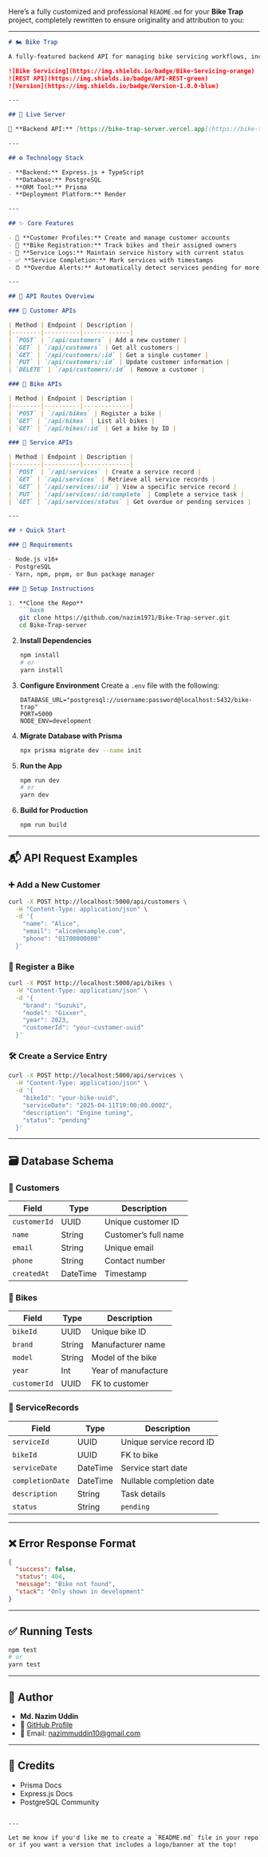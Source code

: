 Here’s a fully customized and professional `README.md` for your **Bike Trap** project, completely rewritten to ensure originality and attribution to you:

---

```md
# 🏍️ Bike Trap

A fully-featured backend API for managing bike servicing workflows, including customer registrations, bike records, and detailed service histories — all with robust CRUD capabilities and RESTful endpoints.

![Bike Servicing](https://img.shields.io/badge/Bike-Servicing-orange)
![REST API](https://img.shields.io/badge/API-REST-green)
![Version](https://img.shields.io/badge/Version-1.0.0-blue)

---

## 🚀 Live Server

🔗 **Backend API:** [https://bike-trap-server.vercel.app](https://bike-trap-server.vercel.app)

---

## ⚙️ Technology Stack

- **Backend:** Express.js + TypeScript
- **Database:** PostgreSQL
- **ORM Tool:** Prisma
- **Deployment Platform:** Render

---

## ✨ Core Features

- 🚦 **Customer Profiles:** Create and manage customer accounts
- 🛵 **Bike Registration:** Track bikes and their assigned owners
- 🧰 **Service Logs:** Maintain service history with current status
- ✅ **Service Completion:** Mark services with timestamps
- ⏰ **Overdue Alerts:** Automatically detect services pending for more than 7 days

---

## 🔗 API Routes Overview

### 🧑 Customer APIs

| Method | Endpoint | Description |
|--------|----------|-------------|
| `POST` | `/api/customers` | Add a new customer |
| `GET` | `/api/customers` | Get all customers |
| `GET` | `/api/customers/:id` | Get a single customer |
| `PUT` | `/api/customers/:id` | Update customer information |
| `DELETE` | `/api/customers/:id` | Remove a customer |

### 🛵 Bike APIs

| Method | Endpoint | Description |
|--------|----------|-------------|
| `POST` | `/api/bikes` | Register a bike |
| `GET` | `/api/bikes` | List all bikes |
| `GET` | `/api/bikes/:id` | Get a bike by ID |

### 🔧 Service APIs

| Method | Endpoint | Description |
|--------|----------|-------------|
| `POST` | `/api/services` | Create a service record |
| `GET` | `/api/services` | Retrieve all service records |
| `GET` | `/api/services/:id` | View a specific service record |
| `PUT` | `/api/services/:id/complete` | Complete a service task |
| `GET` | `/api/services/status` | Get overdue or pending services |

---

## ⚡ Quick Start

### 🧱 Requirements

- Node.js v16+
- PostgreSQL
- Yarn, npm, pnpm, or Bun package manager

### 🚀 Setup Instructions

1. **Clone the Repo**
   ```bash
   git clone https://github.com/nazim1971/Bike-Trap-server.git
   cd Bike-Trap-server
   ```

2. **Install Dependencies**
   ```bash
   npm install
   # or
   yarn install
   ```

3. **Configure Environment**
   Create a `.env` file with the following:

   ```env
   DATABASE_URL="postgresql://username:password@localhost:5432/bike-trap"
   PORT=5000
   NODE_ENV=development
   ```

4. **Migrate Database with Prisma**
   ```bash
   npx prisma migrate dev --name init
   ```

5. **Run the App**
   ```bash
   npm run dev
   # or
   yarn dev
   ```

6. **Build for Production**
   ```bash
   npm run build
   ```

---

## 📬 API Request Examples

### ➕ Add a New Customer

```bash
curl -X POST http://localhost:5000/api/customers \
  -H "Content-Type: application/json" \
  -d '{
    "name": "Alice",
    "email": "alice@example.com",
    "phone": "01700000000"
  }'
```

### 🛵 Register a Bike

```bash
curl -X POST http://localhost:5000/api/bikes \
  -H "Content-Type: application/json" \
  -d '{
    "brand": "Suzuki",
    "model": "Gixxer",
    "year": 2023,
    "customerId": "your-customer-uuid"
  }'
```

### 🛠️ Create a Service Entry

```bash
curl -X POST http://localhost:5000/api/services \
  -H "Content-Type: application/json" \
  -d '{
    "bikeId": "your-bike-uuid",
    "serviceDate": "2025-04-11T10:00:00.000Z",
    "description": "Engine tuning",
    "status": "pending"
  }'
```

---

## 🗃️ Database Schema

### 👤 Customers

| Field | Type | Description |
|-------|------|-------------|
| `customerId` | UUID | Unique customer ID |
| `name` | String | Customer’s full name |
| `email` | String | Unique email |
| `phone` | String | Contact number |
| `createdAt` | DateTime | Timestamp |

### 🛵 Bikes

| Field | Type | Description |
|-------|------|-------------|
| `bikeId` | UUID | Unique bike ID |
| `brand` | String | Manufacturer name |
| `model` | String | Model of the bike |
| `year` | Int | Year of manufacture |
| `customerId` | UUID | FK to customer |

### 🔧 ServiceRecords

| Field | Type | Description |
|-------|------|-------------|
| `serviceId` | UUID | Unique service record ID |
| `bikeId` | UUID | FK to bike |
| `serviceDate` | DateTime | Service start date |
| `completionDate` | DateTime | Nullable completion date |
| `description` | String | Task details |
| `status` | String | `pending` | `in_progress` | `done` |

---

## ❌ Error Response Format

```json
{
  "success": false,
  "status": 404,
  "message": "Bike not found",
  "stack": "Only shown in development"
}
```

---

## ✅ Running Tests

```bash
npm test
# or
yarn test
```

---

## 👤 Author

- **Md. Nazim Uddin**
- 🔗 [GitHub Profile](https://github.com/nazim1971)
- 📧 Email: nazimmuddin10@gmail.com

---

## 🙌 Credits

- Prisma Docs
- Express.js Docs
- PostgreSQL Community
```

---

Let me know if you'd like me to create a `README.md` file in your repo or if you want a version that includes a logo/banner at the top!